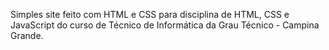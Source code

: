 Simples site feito com HTML e CSS para disciplina de HTML, CSS e JavaScript do curso de Técnico de Informática da Grau Técnico - Campina Grande.
